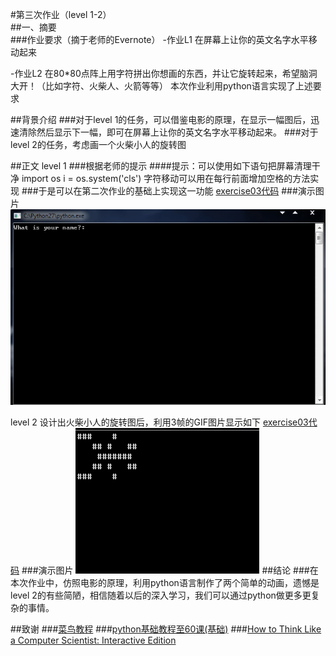 #第三次作业（level 1-2）  
##一、摘要  
###作业要求（摘于老师的Evernote）
-作业L1 在屏幕上让你的英文名字水平移动起来

-作业L2 在80*80点阵上用字符拼出你想画的东西，并让它旋转起来，希望脑洞大开！（比如字符、火柴人、火箭等等）
本次作业利用python语言实现了上述要求

##背景介绍
###对于level 1的任务，可以借鉴电影的原理，在显示一幅图后，迅速清除然后显示下一幅，即可在屏幕上让你的英文名字水平移动起来。
###对于level 2的任务，考虑画一个火柴小人的旋转图

##正文
level 1
###根据老师的提示
####提示：可以使用如下语句把屏幕清理干净
    import os
    i = os.system('cls')
字符移动可以用在每行前面增加空格的方法实现
###于是可以在第二次作业的基础上实现这一功能
[exercise03代码](https://github.com/rrtcc/computationalphysics_N2014301020162/blob/master/Exercise03/exercise03%E4%BB%A3%E7%A0%81.py)
###演示图片
![alt text](https://github.com/rrtcc/computationalphysics_N2014301020162/blob/master/Exercise03/gif%20exercise03.gif)

level 2
设计出火柴小人的旋转图后，利用3帧的GIF图片显示如下
[exercise03代码](https://github.com/rrtcc/computationalphysics_N2014301020162/blob/master/Exercise03/hhh.py)
###演示图片
![alt text](https://github.com/rrtcc/computationalphysics_N2014301020162/blob/master/Exercise03/xiaoren.gif)
##结论
###在本次作业中，仿照电影的原理，利用python语言制作了两个简单的动画，遗憾是level 2的有些简陋，相信随着以后的深入学习，我们可以通过python做更多更复杂的事情。

##致谢
###[菜鸟教程](http://www.runoob.com/python/python-tutorial.html)
###[python基础教程至60课(基础)](http://wenku.baidu.com/view/006e19a0680203d8ce2f24b7.html)
###[How to Think Like a Computer Scientist: Interactive Edition](http://interactivepython.org/runestone/static/thinkcspy/index.html)


